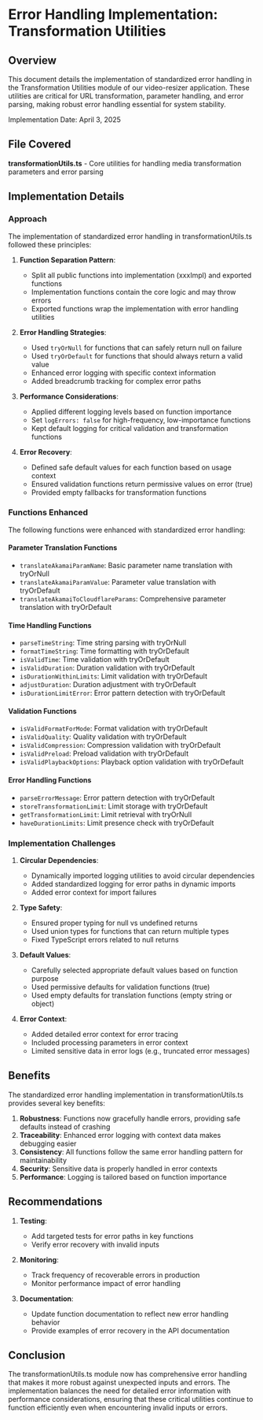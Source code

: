 # Error Handling Implementation: Transformation Utilities

## Overview

This document details the implementation of standardized error handling in the Transformation Utilities module of our video-resizer application. These utilities are critical for URL transformation, parameter handling, and error parsing, making robust error handling essential for system stability.

Implementation Date: April 3, 2025

## File Covered

**transformationUtils.ts** - Core utilities for handling media transformation parameters and error parsing

## Implementation Details

### Approach

The implementation of standardized error handling in transformationUtils.ts followed these principles:

1. **Function Separation Pattern**: 
   - Split all public functions into implementation (xxxImpl) and exported functions
   - Implementation functions contain the core logic and may throw errors
   - Exported functions wrap the implementation with error handling utilities

2. **Error Handling Strategies**:
   - Used `tryOrNull` for functions that can safely return null on failure
   - Used `tryOrDefault` for functions that should always return a valid value
   - Enhanced error logging with specific context information
   - Added breadcrumb tracking for complex error paths

3. **Performance Considerations**:
   - Applied different logging levels based on function importance
   - Set `logErrors: false` for high-frequency, low-importance functions
   - Kept default logging for critical validation and transformation functions

4. **Error Recovery**:
   - Defined safe default values for each function based on usage context
   - Ensured validation functions return permissive values on error (true)
   - Provided empty fallbacks for transformation functions

### Functions Enhanced

The following functions were enhanced with standardized error handling:

#### Parameter Translation Functions
- `translateAkamaiParamName`: Basic parameter name translation with tryOrNull
- `translateAkamaiParamValue`: Parameter value translation with tryOrDefault
- `translateAkamaiToCloudflareParams`: Comprehensive parameter translation with tryOrDefault

#### Time Handling Functions
- `parseTimeString`: Time string parsing with tryOrNull
- `formatTimeString`: Time formatting with tryOrDefault
- `isValidTime`: Time validation with tryOrDefault
- `isValidDuration`: Duration validation with tryOrDefault
- `isDurationWithinLimits`: Limit validation with tryOrDefault
- `adjustDuration`: Duration adjustment with tryOrDefault
- `isDurationLimitError`: Error pattern detection with tryOrDefault

#### Validation Functions
- `isValidFormatForMode`: Format validation with tryOrDefault
- `isValidQuality`: Quality validation with tryOrDefault
- `isValidCompression`: Compression validation with tryOrDefault
- `isValidPreload`: Preload validation with tryOrDefault
- `isValidPlaybackOptions`: Playback option validation with tryOrDefault

#### Error Handling Functions
- `parseErrorMessage`: Error pattern detection with tryOrDefault
- `storeTransformationLimit`: Limit storage with tryOrDefault
- `getTransformationLimit`: Limit retrieval with tryOrNull
- `haveDurationLimits`: Limit presence check with tryOrDefault

### Implementation Challenges

1. **Circular Dependencies**:
   - Dynamically imported logging utilities to avoid circular dependencies
   - Added standardized logging for error paths in dynamic imports
   - Added error context for import failures

2. **Type Safety**:
   - Ensured proper typing for null vs undefined returns
   - Used union types for functions that can return multiple types
   - Fixed TypeScript errors related to null returns

3. **Default Values**:
   - Carefully selected appropriate default values based on function purpose
   - Used permissive defaults for validation functions (true)
   - Used empty defaults for translation functions (empty string or object)

4. **Error Context**:
   - Added detailed error context for error tracing
   - Included processing parameters in error context
   - Limited sensitive data in error logs (e.g., truncated error messages)

## Benefits

The standardized error handling implementation in transformationUtils.ts provides several key benefits:

1. **Robustness**: Functions now gracefully handle errors, providing safe defaults instead of crashing
2. **Traceability**: Enhanced error logging with context data makes debugging easier
3. **Consistency**: All functions follow the same error handling pattern for maintainability
4. **Security**: Sensitive data is properly handled in error contexts
5. **Performance**: Logging is tailored based on function importance

## Recommendations

1. **Testing**:
   - Add targeted tests for error paths in key functions
   - Verify error recovery with invalid inputs

2. **Monitoring**:
   - Track frequency of recoverable errors in production
   - Monitor performance impact of error handling

3. **Documentation**:
   - Update function documentation to reflect new error handling behavior
   - Provide examples of error recovery in the API documentation

## Conclusion

The transformationUtils.ts module now has comprehensive error handling that makes it more robust against unexpected inputs and errors. The implementation balances the need for detailed error information with performance considerations, ensuring that these critical utilities continue to function efficiently even when encountering invalid inputs or errors.